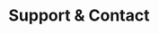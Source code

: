 <!-- Space: AnsibleRoleDocker -->
<!-- Parent: Project -->
<!-- Title: Support -->

<!-- Label: Support and Contact -->
<!-- Include: docs/disclaimer.md -->
<!-- Include: ac:toc -->

# Support & Contact
